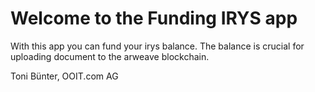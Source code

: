 # Welcome to the Funding IRYS app

With this app you can fund your irys balance. The balance is crucial for uploading document to the arweave blockchain.


Toni Bünter, OOIT.com AG
